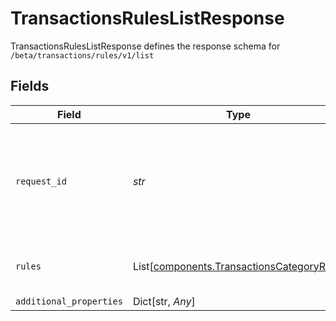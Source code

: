 # TransactionsRulesListResponse

TransactionsRulesListResponse defines the response schema for `/beta/transactions/rules/v1/list`


## Fields

| Field                                                                                                                                       | Type                                                                                                                                        | Required                                                                                                                                    | Description                                                                                                                                 |
| ------------------------------------------------------------------------------------------------------------------------------------------- | ------------------------------------------------------------------------------------------------------------------------------------------- | ------------------------------------------------------------------------------------------------------------------------------------------- | ------------------------------------------------------------------------------------------------------------------------------------------- |
| `request_id`                                                                                                                                | *str*                                                                                                                                       | :heavy_check_mark:                                                                                                                          | A unique identifier for the request, which can be used for troubleshooting. This identifier, like all Plaid identifiers, is case sensitive. |
| `rules`                                                                                                                                     | List[[components.TransactionsCategoryRule](../../models/components/transactionscategoryrule.md)]                                            | :heavy_check_mark:                                                                                                                          | A list of the Item's transaction rules                                                                                                      |
| `additional_properties`                                                                                                                     | Dict[str, *Any*]                                                                                                                            | :heavy_minus_sign:                                                                                                                          | N/A                                                                                                                                         |